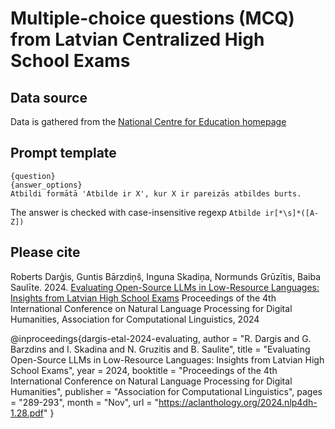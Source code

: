# Multiple-choice questions (MCQ) from Latvian Centralized High School Exams

## Data source

Data is gathered from the [National Centre for Education homepage](https://www.visc.gov.lv/lv/20222023-macibu-gada-uzdevumi#vidusskola)

## Prompt template

    {question}
    {answer_options}
    Atbildi formātā 'Atbilde ir X', kur X ir pareizās atbildes burts.

The answer is checked with case-insensitive regexp `Atbilde ir[*\s]*([A-Z])`

## Please cite
Roberts Darģis, Guntis Bārzdiņš, Inguna Skadiņa, Normunds Grūzītis, Baiba Saulīte. 2024. [Evaluating Open-Source LLMs in Low-Resource Languages: Insights from Latvian High School Exams](https://aclanthology.org/2024.nlp4dh-1.28.pdf)
Proceedings of the 4th International Conference on Natural Language Processing for Digital Humanities, Association for Computational Linguistics, 2024

@inproceedings{dargis-etal-2024-evaluating,
  author = "R. Dargis and G. Barzdins and I. Skadina and N. Gruzitis and B. Saulite",
  title = "Evaluating Open-Source LLMs in Low-Resource Languages: Insights from Latvian High School Exams",
  year = 2024,
  booktitle = "Proceedings of the 4th International Conference on Natural Language Processing for Digital Humanities",
  publisher = "Association for Computational Linguistics",
  pages = "289-293",
  month = "Nov",
  url = "https://aclanthology.org/2024.nlp4dh-1.28.pdf"
}
